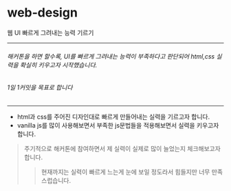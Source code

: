 # web-design
웹 UI 빠르게 그려내는 능력 기르기
***
###### 해커톤을 하면 할수록, UI를 빠르게 그려내는 능력이 부족하다고 판단되어 html,css 실력을 확실히 키우고자 시작했습니다.
###### 1일 1커밋을 목표로 합니다
***
* html과 css를 주어진 디자인대로 빠르게 만들어내는 실력을 기르고자 합니다.
* vanilla js를 많이 사용해보면서 부족한 js문법들을 적용해보면서 실력을 키우고자 합니다.
> 주기적으로 해커톤에 참여하면서 제 실력이 실제로 많이 늘었는지 체크해보고자 합니다.
> > 현재까지는 실력이 빠르게 느는게 눈에 보일 정도라서 힘들지만 너무 만족스럽습니다.
